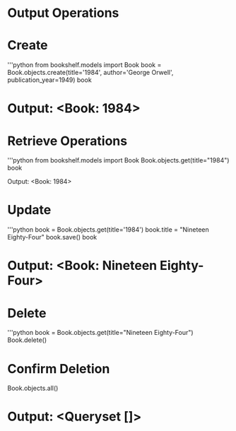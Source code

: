 # Output Operations

# Create

'''python
from bookshelf.models import Book
book = Book.objects.create(title='1984', author='George Orwell', publication_year=1949)
book

# Output: <Book: 1984>

# Retrieve Operations

'''python
from bookshelf.models import Book
Book.objects.get(title="1984")
book

Output: <Book: 1984>

# Update

'''python
book = Book.objects.get(title='1984')
book.title = "Nineteen Eighty-Four"
book.save()
book

# Output: <Book: Nineteen Eighty-Four>

# Delete

'''python
book = Book.objects.get(title="Nineteen Eighty-Four")
Book.delete()

# Confirm Deletion

Book.objects.all()

# Output: <Queryset []>
